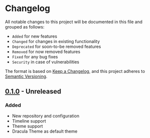 # Changelog

All notable changes to this project will be documented in this file and grouped as follows:

  - `Added` for new features
  - `Changed` for changes in existing functionality
  - `Deprecated` for soon-to-be removed features
  - `Removed` for now removed features
  - `Fixed` for any bug fixes
  - `Security` in case of vulnerabilities

The format is based on [Keep a Changelog], and this project adheres to [Semantic Versioning].

## [0.1.0] - Unreleased

### Added

  - New repository and configuration
  - Timeline support
  - Theme support
  - Dracula Theme as default theme

<!-- Version Links -->
[Unreleased]: https://github.com/brannonh/legendary-adventure/compare/v0.1.0...HEAD
[0.1.0]: https://github.com/brannonh/legendary-adventure/releases/tag/v0.1.0

<!-- External Links -->
[Keep a Changelog]: https://keepachangelog.com/en/1.0.0
[semantic versioning]: https://semver.org/spec/v2.0.0.html
